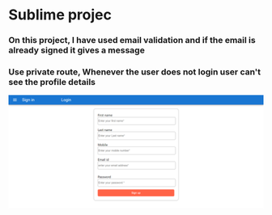 # Sublime projec

<h3>On this project, I have used email validation and if the email is already signed it gives a message</h3>
<h3>Use private route, Whenever the user does not login user can't see the profile details</h3>
<img src="https://github.com/Satya12325/sublime_project/blob/master/screencapture-localhost-3001-2022-03-24-08_47_35.png"/>
<img src=""/>
<img src=""/>
